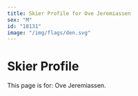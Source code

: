 ```yaml
---
title: Skier Profile for Ove Jeremiassen
sex: "M"
id: "18131"
image: "/img/flags/den.svg" 
---
```


# Skier Profile

This page is for: Ove Jeremiassen.
    